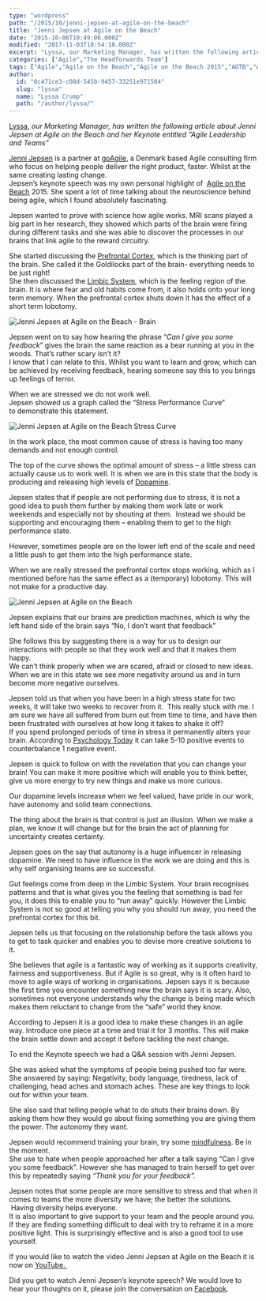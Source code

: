 ```yaml
---
type: "wordpress"
path: "/2015/10/jenni-jepsen-at-agile-on-the-beach"
title: "Jenni Jepsen at Agile on the Beach"
date: "2015-10-06T10:49:06.000Z"
modified: "2017-11-03T10:54:18.000Z"
excerpt: "Lyssa, our Marketing Manager, has written the following article about Jenni Jepsen at Agile on the Beach and her Keynote entitled “Agile Leadership and Teams” Jenni Jepsen is a partner at goAgile, a Denmark based Agile consulting firm who focus on helping people deliver the right product, faster. Whilst at the same creating lasting change. Jepsen’s keynote speech was …"
categories: ["Agile","The Headforwards Team"]
tags: ["Agile","Agile on the Beach","Agile on the Beach 2015","AOTB","AOTB2015","Go Agile","Jenni Jepsen"]
author:
  id: "0c471ce3-c08d-545b-9457-33251e971504"
  slug: "lyssa"
  name: "Lyssa Crump"
  path: "/author/lyssa/"
---
```

[Lyssa](https://uk.linkedin.com/in/lyssafeecrump), _our Marketing Manager, has written the following article about Jenni Jepsen at Agile on the Beach and her Keynote entitled “Agile Leadership and Teams”_

[Jenni Jepsen](https://twitter.com/jenniindk) is a partner at [goAgile](http://www.goagile.dk/), a Denmark based Agile consulting firm who focus on helping people deliver the right product, faster. Whilst at the same creating lasting change.  
Jepsen’s keynote speech was my own personal highlight of  [Agile on the Beach](http://agileonthebeach.com/) 2015. She spent a lot of time talking about the neuroscience behind being agile, which I found absolutely fascinating.

Jepsen wanted to prove with science how agile works. MRI scans played a big part in her research, they showed which parts of the brain were firing during different tasks and she was able to discover the processes in our brains that link agile to the reward circuitry.

She started discussing the [Prefrontal Cortex](https://en.wikipedia.org/wiki/Prefrontal_cortex), which is the thinking part of the brain. She called it the Goldilocks part of the brain- everything needs to be just right!  
She then discussed the [Limbic System](https://en.wikipedia.org/wiki/Limbic_system), which is the feeling region of the brain. It is where fear and old habits come from, it also holds onto your long term memory. When the prefrontal cortex shuts down it has the effect of a short term lobotomy.


<section class="gallery">


![Jenni Jepsen at Agile on the Beach - Brain](/wp-content/uploads/2015/09/Jenni_Jepsen_at_Agile_on_the_Beach_Brain.jpg)

</section>



Jepsen went on to say how hearing the phrase “_Can I give you some feedback_” gives the brain the same reaction as a bear running at you in the woods. That’s rather scary isn’t it?  
I know that I can relate to this. Whilst you want to learn and grow, which can be achieved by receiving feedback, hearing someone say this to you brings up feelings of terror.

When we are stressed we do not work well.  
Jepsen showed us a graph called the “Stress Performance Curve” to demonstrate this statement.


<section class="gallery">


![Jenni Jepsen at Agile on the Beach Stress Curve](/wp-content/uploads/2015/09/Jenni_Jepsen_at_Agile_on_the_Beach_STRESS_Performance_Curve.jpg)

</section>



In the work place, the most common cause of stress is having too many demands and not enough control.

The top of the curve shows the optimal amount of stress – a little stress can actually cause us to work well. It is when we are in this state that the body is producing and releasing high levels of [Dopamine](https://en.wikipedia.org/wiki/Dopamine).

Jepsen states that if people are not performing due to stress, it is not a good idea to push them further by making them work late or work weekends and especially not by shouting at them.  Instead we should be supporting and encouraging them – enabling them to get to the high performance state.

However, sometimes people are on the lower left end of the scale and need a little push to get them into the high performance state.

When we are really stressed the prefrontal cortex stops working, which as I mentioned before has the same effect as a (temporary) lobotomy. This will not make for a productive day.


<section class="gallery">


![Jenni Jepsen at Agile on the Beach](/wp-content/uploads/2015/10/Jenni_Jepsen_At-Agile_on_The_beach.jpg)

</section>



Jepsen explains that our brains are prediction machines, which is why the left hand side of the brain says “No, I don’t want that feedback”

She follows this by suggesting there is a way for us to design our interactions with people so that they work well and that it makes them happy.  
We can’t think properly when we are scared, afraid or closed to new ideas. When we are in this state we see more negativity around us and in turn become more negative ourselves.

Jepsen told us that when you have been in a high stress state for two weeks, it will take two weeks to recover from it.  This really stuck with me. I am sure we have all suffered from burn out from time to time, and have then been frustrated with ourselves at how long it takes to shake it off?  
If you spend prolonged periods of time in stress it permanently alters your brain. According to [Psychology Today](https://www.psychologytoday.com/blog/wired-success/201406/are-we-hardwired-be-positive-or-negative) it can take 5-10 positive events to counterbalance 1 negative event.

Jepsen is quick to follow on with the revelation that you can change your brain! You can make it more positive which will enable you to think better, give us more energy to try new things and make us more curious.

Our dopamine levels increase when we feel valued, have pride in our work, have autonomy and solid team connections.

The thing about the brain is that control is just an illusion. When we make a plan, we know it will change but for the brain the act of planning for uncertainty creates certainty.

Jepsen goes on the say that autonomy is a huge influencer in releasing dopamine. We need to have influence in the work we are doing and this is why self organising teams are so successful.

Gut feelings come from deep in the Limbic System. Your brain recognises patterns and that is what gives you the feeling that something is bad for you, it does this to enable you to “run away” quickly. However the Limbic System is not so good at telling you why you should run away, you need the prefrontal cortex for this bit.

Jepsen tells us that focusing on the relationship before the task allows you to get to task quicker and enables you to devise more creative solutions to it.

She believes that agile is a fantastic way of working as it supports creativity, fairness and supportiveness. But if Agile is so great, why is it often hard to move to agile ways of working in organisations. Jepsen says it is because the first time you encounter something new the brain says it is scary. Also, sometimes not everyone understands why the change is being made which makes them reluctant to change from the “safe” world they know.

According to Jepsen it is a good idea to make these changes in an agile way. Introduce one piece at a time and trial it for 3 months. This will make the brain settle down and accept it before tackling the next change.

To end the Keynote speech we had a Q&A session with Jenni Jepsen.

She was asked what the symptoms of people being pushed too far were. She answered by saying: Negativity, body language, tiredness, lack of challenging, head aches and stomach aches. These are key things to look out for within your team.

She also said that telling people what to do shuts their brains down. By asking them how they would go about fixing something you are giving them the power. The autonomy they want.

Jepsen would recommend training your brain, try some [mindfulness](http://bemindful.co.uk/). Be in the moment.  
She use to hate when people approached her after a talk saying “Can I give you some feedback”. However she has managed to train herself to get over this by repeatedly saying _“Thank you for your feedback”._

Jepsen notes that some people are more sensitive to stress and that when it comes to teams the more diversity we have; the better the solutions.  Having diversity helps everyone.  
It is also important to give support to your team and the people around you. If they are finding something difficult to deal with try to reframe it in a more positive light. This is surprisingly effective and is also a good tool to use yourself.

If you would like to watch the video Jenni Jepsen at Agile on the Beach it is now on [YouTube. ](https://www.youtube.com/watch?v=5AbnwwtXaQE&feature=youtu.be)

Did you get to watch Jenni Jepsen’s keynote speech? We would love to hear your thoughts on it, please join the conversation on [Facebook](https://www.facebook.com/headforwards).
